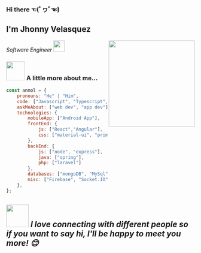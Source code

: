 ### Hi there ☜(ﾟヮﾟ☜)
<h2> I'm Jhonny Velasquez</h2>
<img align='right' src="https://media.giphy.com/media/M9gbBd9nbDrOTu1Mqx/giphy.gif" width="230">
<p><em>Software Engineer <img src="https://media.giphy.com/media/WUlplcMpOCEmTGBtBW/giphy.gif" width="30"> 
</em></p>

### <img src="https://media.giphy.com/media/VgCDAzcKvsR6OM0uWg/giphy.gif" width="50"> A little more about me...  

```javascript
const anmol = {
    pronouns: "He" | "Him",
    code: ["Javascript", "Typescript", "Java", "Kotlin"],
    askMeAbout: ["web dev", "app dev"],
    technologies: {
        mobileApp: ["Android App"],
        frontEnd: {
            js: ["React","Angular"],
            css: ["material-ui", "primeFaces", "bootstrap", "tailwindcss"]
        },
        backEnd: {
            js: ["node", "express"],
            java: ["spring"],
            php: ["laravel"]
        },
        databases: ["mongoDB", "MySql", "SQLServer","oracle"],
        misc: ["Firebase", "Socket.IO", "selenium"]
    },
};
```
<img src="https://media.giphy.com/media/LnQjpWaON8nhr21vNW/giphy.gif" width="60"> <em><b>I love connecting with different people</b> so if you want to say <b>hi, I'll be happy to meet you more!</b> 😊</em>
---
<!--END_SECTION:waka-->


